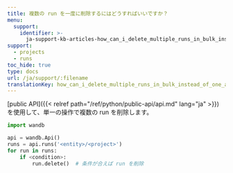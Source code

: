 ```yaml
---
title: 複数の run を一度に削除するにはどうすればいいですか？
menu:
  support:
    identifier: >-
      ja-support-kb-articles-how_can_i_delete_multiple_runs_in_bulk_instead_of_one_at_a_time
support:
  - projects
  - runs
toc_hide: true
type: docs
url: /ja/support/:filename
translationKey: how_can_i_delete_multiple_runs_in_bulk_instead_of_one_at_a_time
---
```

[public API]({{< relref path="/ref/python/public-api/api.md" lang="ja" >}}) を使用して、単一の操作で複数の run を削除します。

```python
import wandb

api = wandb.Api()
runs = api.runs('<entity>/<project>')
for run in runs:
    if <condition>:
        run.delete()  # 条件が合えば run を削除
```